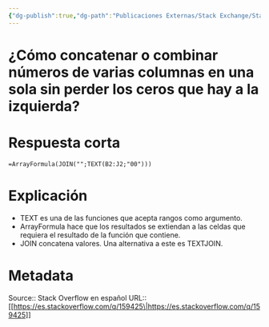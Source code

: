 ```yaml
---
{"dg-publish":true,"dg-path":"Publicaciones Externas/Stack Exchange/Stack Overflow en español/es.stackoverflow.com-159425.md","permalink":"/publicaciones-externas/stack-exchange/stack-overflow-en-espanol/es-stackoverflow-com-159425/","title":"¿Cómo concatenar o combinar números de varias columnas en una sola sin perder los ceros que hay a la izquierda?","hide":true,"noteIcon":"\"0\"","created":"2024-04-03T12:49:10.626-06:00","updated":"2024-04-05T16:43:53.696-06:00"}
---
```


# ¿Cómo concatenar o combinar números de varias columnas en una sola sin perder los ceros que hay a la izquierda?

# Respuesta corta

<!-- language: lang-none -->

    =ArrayFormula(JOIN("";TEXT(B2:J2;"00")))

# Explicación

- TEXT es una de las funciones que acepta rangos como argumento. 
- ArrayFormula hace que los resultados se extiendan a las celdas que requiera el resultado de la función que contiene.
- JOIN concatena valores. Una alternativa a este es TEXTJOIN.

# Metadata
Source:: Stack Overflow en español
URL:: [[https://es.stackoverflow.com/q/159425\|https://es.stackoverflow.com/q/159425]]

